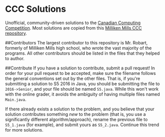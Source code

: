 # CCC Solutions

Unofficial, community-driven solutions to the [Canadian Computing Competition](https://cemc.math.uwaterloo.ca/contests/computing.html). Most solutions are copied from this [Milliken Mills CCC repository](http://mmhs.ca/ccc/index.htm).

##Contributors
The largest contributor to this repository is Mr. Robart, formerly of Milliken Mills high school, who wrote the vast majority of the programs. All other contributors should be listed in the files that they helped to author.

##Contribute
If you have a solution to contribute, submit a pull request! In order for your pull request to be accepted, make sure the filename follows the general conventions set out by the other files. That is, if you're submitting a solution to S5 2016 in Java, you should be submitting the file to `2016->Senior`, and your file should be named `S5.java`. While this won't work with the online grader, it avoids the ambiguity of having multiple files named `Main.java`.

If there already exists a solution to the problem, and you believe that your solution contributes something *new* to the problem (that is, you use a significantly different algorithm/approach), rename the previous file to `S5_1.java` (for example), and submit yours as `S5_2.java`. Continue this trend for more solutions.